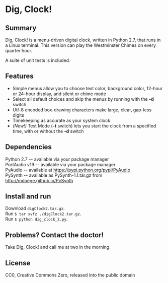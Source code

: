 # Dig, Clock!

## Summary

Dig, Clock! is a menu-driven digital clock, written in Python 2.7, that runs in a Linux terminal. This version can play the Westminster Chimes on every quarter hour.

A suite of unit tests is included.

## Features

* Simple menus allow you to choose text color, background color, 12-hour or 24-hour display, and silent or chime mode
* Select all default choices and skip the menus by running with the **-d** switch
* Utf-8 encoded box-drawing characters make large, clear, gap-less digits
* Timekeeping as accurate as your system clock
* _(New!)_ Test Mode (**-t** switch) lets you start the clock from a specified time, with or without the **-d** switch

## Dependencies
Python 2.7 -- available via your package manager  
PortAudio v19 -- available via your package manager  
PyAudio -- available at https://pypi.python.org/pypi/PyAudio  
PySynth -- available as PySynth-1.1.tar.gz from http://mdoege.github.io/PySynth  

## Install and run
Download ```digClock2.tar.gz```.  
Run ```$ tar xvfz ./digClock2.tar.gz```.  
Run ```$ python dig_clock_2.py```.  

## Problems? Contact the doctor!
Take Dig, Clock! and call me at two in the morning.

## License
CC0, Creative Commons Zero, released into the public domain
